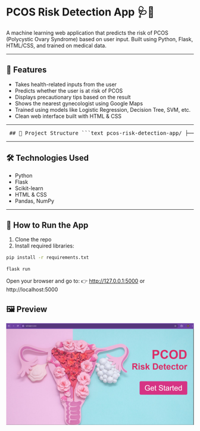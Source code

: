 # PCOS Risk Detection App 🩺🌸

A machine learning web application that predicts the risk of PCOS (Polycystic Ovary Syndrome) based on user input. Built using Python, Flask, HTML/CSS, and trained on medical data.

---

## 🌟 Features
- Takes health-related inputs from the user
- Predicts whether the user is at risk of PCOS
- Displays precautionary tips based on the result
- Shows the nearest gynecologist using Google Maps
- Trained using models like Logistic Regression, Decision Tree, SVM, etc.
- Clean web interface built with HTML & CSS


---

<pre> ## 📁 Project Structure ```text pcos-risk-detection-app/ ├── app.py # Main Flask app ├── predict.py # Risk prediction logic ├── model_train.py # Model training script ├── requirements.txt # Python dependencies ├── templates/ # HTML files (index, result, etc.) ├── static/ # CSS, images, etc. ├── models/ # Trained ML model (.pkl) └── data/ # Dataset used for training ``` </pre>

---

## 🛠 Technologies Used
- Python
- Flask
- Scikit-learn
- HTML & CSS
- Pandas, NumPy

---

## 🚀 How to Run the App

1. Clone the repo  
2. Install required libraries:

```bash
pip install -r requirements.txt
```
```bash
flask run
``` 


Open your browser and go to:
👉 http://127.0.0.1:5000 or http://localhost:5000



## 🖼 Preview

![App Screenshot](dashboard-preview.png)


